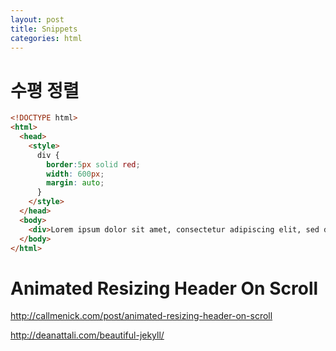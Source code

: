 ```yaml
---
layout: post
title: Snippets
categories: html
---
```


# 수평 정렬

```html
<!DOCTYPE html>
<html>
  <head>
    <style>
      div {
        border:5px solid red;
        width: 600px;
        margin: auto;
      }
    </style>
  </head>
  <body>
    <div>Lorem ipsum dolor sit amet, consectetur adipiscing elit, sed do eiusmod tempor incididunt ut labore et dolore magna aliqua.</div>
  </body>
</html>
```


# Animated Resizing Header On Scroll

http://callmenick.com/post/animated-resizing-header-on-scroll

http://deanattali.com/beautiful-jekyll/
